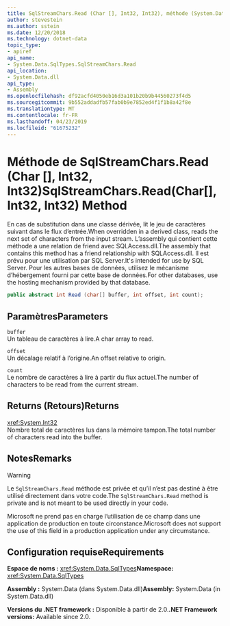 ```yaml
---
title: SqlStreamChars.Read (Char [], Int32, Int32), méthode (System.Data.SqlTypes)
author: stevestein
ms.author: sstein
ms.date: 12/20/2018
ms.technology: dotnet-data
topic_type:
- apiref
api_name:
- System.Data.SqlTypes.SqlStreamChars.Read
api_location:
- System.Data.dll
api_type:
- Assembly
ms.openlocfilehash: df92acfd4050eb16d3a101b20b9b44560273f4d5
ms.sourcegitcommit: 9b552addadfb57fab0b9e7852ed4f1f1b8a42f8e
ms.translationtype: MT
ms.contentlocale: fr-FR
ms.lasthandoff: 04/23/2019
ms.locfileid: "61675232"
---
```

# <a name="sqlstreamcharsreadchar-int32-int32-method"></a><span data-ttu-id="4735b-102">Méthode de SqlStreamChars.Read (Char [], Int32, Int32)</span><span class="sxs-lookup"><span data-stu-id="4735b-102">SqlStreamChars.Read(Char[], Int32, Int32) Method</span></span>

<span data-ttu-id="4735b-103">En cas de substitution dans une classe dérivée, lit le jeu de caractères suivant dans le flux d’entrée.</span><span class="sxs-lookup"><span data-stu-id="4735b-103">When overridden in a derived class, reads the next set of characters from the input stream.</span></span> <span data-ttu-id="4735b-104">L’assembly qui contient cette méthode a une relation de friend avec SQLAccess.dll.</span><span class="sxs-lookup"><span data-stu-id="4735b-104">The assembly that contains this method has a friend relationship with SQLAccess.dll.</span></span> <span data-ttu-id="4735b-105">Il est prévu pour une utilisation par SQL Server.</span><span class="sxs-lookup"><span data-stu-id="4735b-105">It's intended for use by SQL Server.</span></span> <span data-ttu-id="4735b-106">Pour les autres bases de données, utilisez le mécanisme d’hébergement fourni par cette base de données.</span><span class="sxs-lookup"><span data-stu-id="4735b-106">For other databases, use the hosting mechanism provided by that database.</span></span>

```csharp
public abstract int Read (char[] buffer, int offset, int count);
```

## <a name="parameters"></a><span data-ttu-id="4735b-107">Paramètres</span><span class="sxs-lookup"><span data-stu-id="4735b-107">Parameters</span></span>

`buffer`\
<span data-ttu-id="4735b-108">Un tableau de caractères à lire.</span><span class="sxs-lookup"><span data-stu-id="4735b-108">A char array to read.</span></span>

`offset`\
<span data-ttu-id="4735b-109">Un décalage relatif à l’origine.</span><span class="sxs-lookup"><span data-stu-id="4735b-109">An offset relative to origin.</span></span>

`count`\
<span data-ttu-id="4735b-110">Le nombre de caractères à lire à partir du flux actuel.</span><span class="sxs-lookup"><span data-stu-id="4735b-110">The number of characters to be read from the current stream.</span></span>

## <a name="returns"></a><span data-ttu-id="4735b-111">Returns (Retours)</span><span class="sxs-lookup"><span data-stu-id="4735b-111">Returns</span></span>

<xref:System.Int32>\
<span data-ttu-id="4735b-112">Nombre total de caractères lus dans la mémoire tampon.</span><span class="sxs-lookup"><span data-stu-id="4735b-112">The total number of characters read into the buffer.</span></span>

## <a name="remarks"></a><span data-ttu-id="4735b-113">Notes</span><span class="sxs-lookup"><span data-stu-id="4735b-113">Remarks</span></span>

> [!WARNING]
> <span data-ttu-id="4735b-114">Le `SqlStreamChars.Read` méthode est privée et qu’il n’est pas destiné à être utilisé directement dans votre code.</span><span class="sxs-lookup"><span data-stu-id="4735b-114">The `SqlStreamChars.Read` method is private and is not meant to be used directly in your code.</span></span>
>
> <span data-ttu-id="4735b-115">Microsoft ne prend pas en charge l’utilisation de ce champ dans une application de production en toute circonstance.</span><span class="sxs-lookup"><span data-stu-id="4735b-115">Microsoft does not support the use of this field in a production application under any circumstance.</span></span>

## <a name="requirements"></a><span data-ttu-id="4735b-116">Configuration requise</span><span class="sxs-lookup"><span data-stu-id="4735b-116">Requirements</span></span>

<span data-ttu-id="4735b-117">**Espace de noms :** <xref:System.Data.SqlTypes></span><span class="sxs-lookup"><span data-stu-id="4735b-117">**Namespace:** <xref:System.Data.SqlTypes></span></span>

<span data-ttu-id="4735b-118">**Assembly :** System.Data (dans System.Data.dll)</span><span class="sxs-lookup"><span data-stu-id="4735b-118">**Assembly:** System.Data (in System.Data.dll)</span></span>

<span data-ttu-id="4735b-119">**Versions du .NET framework :** Disponible à partir de 2.0.</span><span class="sxs-lookup"><span data-stu-id="4735b-119">**.NET Framework versions:** Available since 2.0.</span></span>